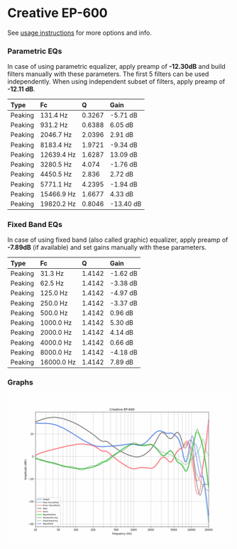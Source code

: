 # Creative EP-600
See [usage instructions](https://github.com/jaakkopasanen/AutoEq#usage) for more options and info.

### Parametric EQs
In case of using parametric equalizer, apply preamp of **-12.30dB** and build filters manually
with these parameters. The first 5 filters can be used independently.
When using independent subset of filters, apply preamp of **-12.11 dB**.

| Type    | Fc         |      Q | Gain      |
|:--------|:-----------|:-------|:----------|
| Peaking | 131.4 Hz   | 0.3267 | -5.71 dB  |
| Peaking | 931.2 Hz   | 0.6388 | 6.05 dB   |
| Peaking | 2046.7 Hz  | 2.0396 | 2.91 dB   |
| Peaking | 8183.4 Hz  | 1.9721 | -9.34 dB  |
| Peaking | 12639.4 Hz | 1.6287 | 13.09 dB  |
| Peaking | 3280.5 Hz  | 4.074  | -1.76 dB  |
| Peaking | 4450.5 Hz  | 2.836  | 2.72 dB   |
| Peaking | 5771.1 Hz  | 4.2395 | -1.94 dB  |
| Peaking | 15466.9 Hz | 1.6677 | 4.33 dB   |
| Peaking | 19820.2 Hz | 0.8046 | -13.40 dB |

### Fixed Band EQs
In case of using fixed band (also called graphic) equalizer, apply preamp of **-7.89dB**
(if available) and set gains manually with these parameters.

| Type    | Fc         |      Q | Gain     |
|:--------|:-----------|:-------|:---------|
| Peaking | 31.3 Hz    | 1.4142 | -1.62 dB |
| Peaking | 62.5 Hz    | 1.4142 | -3.38 dB |
| Peaking | 125.0 Hz   | 1.4142 | -4.97 dB |
| Peaking | 250.0 Hz   | 1.4142 | -3.37 dB |
| Peaking | 500.0 Hz   | 1.4142 | 0.96 dB  |
| Peaking | 1000.0 Hz  | 1.4142 | 5.30 dB  |
| Peaking | 2000.0 Hz  | 1.4142 | 4.14 dB  |
| Peaking | 4000.0 Hz  | 1.4142 | 0.66 dB  |
| Peaking | 8000.0 Hz  | 1.4142 | -4.18 dB |
| Peaking | 16000.0 Hz | 1.4142 | 7.89 dB  |

### Graphs
![](./Creative%20EP-600.png)